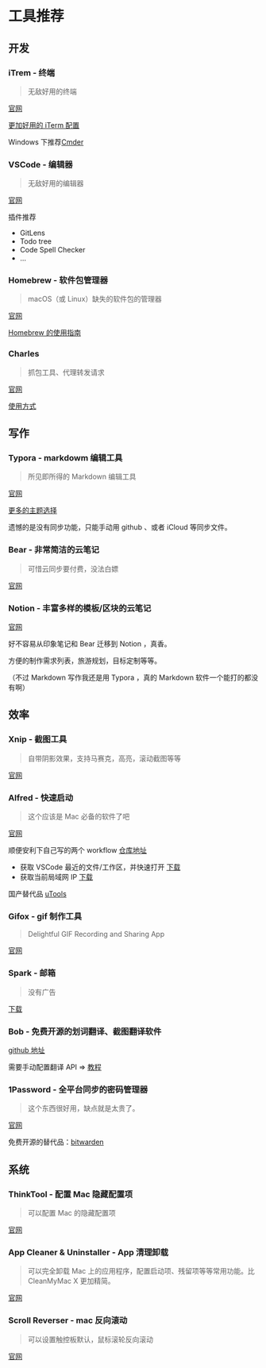 # 工具推荐



## 开发

### iTrem - 终端

> 无敌好用的终端

[官网](https://iterm2.com/)

[更加好用的 iTerm 配置](./iTerm.md)


Windows 下推荐[Cmder](https://cmder.net/) 



### VSCode - 编辑器

> 无敌好用的编辑器

[官网](https://code.visualstudio.com/)

插件推荐

- GitLens
- Todo tree
- Code Spell Checker
- ...


### Homebrew  - 软件包管理器

> macOS（或 Linux）缺失的软件包的管理器

[官网](https://brew.sh/index_zh-cn)

[Homebrew 的使用指南](./Homebrew.md)



### Charles

> 抓包工具、代理转发请求

[官网](https://www.charlesproxy.com/)

[使用方式](./Charles.md)


## 写作

### Typora - markdowm 编辑工具

> 所见即所得的 Markdown 编辑工具

[官网](https://typora.io/)

[更多的主题选择](http://theme.typora.io/)

遗憾的是没有同步功能，只能手动用 github 、或者 iCloud 等同步文件。


### Bear - 非常简洁的云笔记

> 可惜云同步要付费，没法白嫖

[官网](https://bear.app/cn/)

### Notion - 丰富多样的模板/区块的云笔记

[官网](https://www.notion.so)

好不容易从印象笔记和 Bear 迁移到 Notion ，真香。

方便的制作需求列表，旅游规划，目标定制等等。

（不过 Markdown 写作我还是用 Typora ，真的 Markdown 软件一个能打的都没有啊）




## 效率

### Xnip - 截图工具

> 自带阴影效果，支持马赛克，高亮，滚动截图等等

[官网](https://zh.xnipapp.com/)



### Alfred - 快速启动

>  这个应该是 Mac 必备的软件了吧

[官网](https://www.u.tools/)



顺便安利下自己写的两个 workflow [仓库地址](https://github.com/simonwong/alfred-workflows)

- 获取 VSCode 最近的文件/工作区，并快速打开 [下载](https://github.com/simonwong/alfred-workflows/releases/tag/v0.0.2)
- 获取当前局域网 IP [下载](https://github.com/simonwong/alfred-workflows/releases/tag/0.0.1)

国产替代品 [uTools](https://u.tools)




### Gifox - gif 制作工具

> Delightful GIF Recording and Sharing App

[官网](https://gifox.io/)




### Spark - 邮箱

> 没有广告

[下载](https://apps.apple.com/us/app/spark-email-app-by-readdle/id1176895641)



### Bob - 免费开源的划词翻译、截图翻译软件

[github 地址](https://github.com/ripperhe/Bob)

需要手动配置翻译 API => [教程](https://ripperhe.gitee.io/bob/#/)



### 1Password - 全平台同步的密码管理器

>  这个东西很好用，缺点就是太贵了。

[官网](https://1password.com/)

免费开源的替代品：[bitwarden](https://bitwarden.com/)


## 系统

### ThinkTool - 配置 Mac 隐藏配置项

> 可以配置 Mac 的隐藏配置项

[官网](https://www.bresink.com/osx/TinkerTool.html)


### App Cleaner & Uninstaller - App 清理卸载

> 可以完全卸载 Mac 上的应用程序，配置启动项、残留项等等常用功能。比 CleanMyMac X 更加精简。

[官网](https://nektony.com/mac-app-uninstaller)

### Scroll Reverser - mac 反向滚动

> 可以设置触控板默认，鼠标滚轮反向滚动

[官网](https://pilotmoon.com/scrollreverser/)

